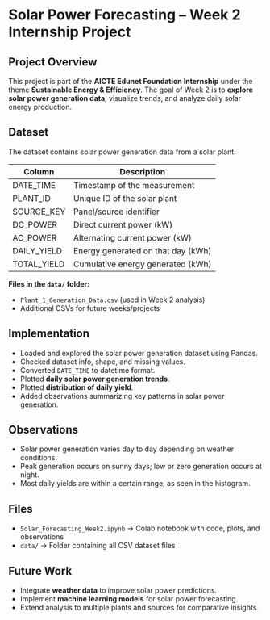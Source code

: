 # Solar Power Forecasting – Week 2 Internship Project

## Project Overview
This project is part of the **AICTE Edunet Foundation Internship** under the theme **Sustainable Energy & Efficiency**. 
The goal of Week 2 is to **explore solar power generation data**, visualize trends, and analyze daily solar energy production.


## Dataset
The dataset contains solar power generation data from a solar plant:

| Column        | Description                                     |
|---------------|-------------------------------------------------|
| DATE_TIME     | Timestamp of the measurement                    |
| PLANT_ID      | Unique ID of the solar plant                    |
| SOURCE_KEY    | Panel/source identifier                         |
| DC_POWER      | Direct current power (kW)                       |
| AC_POWER      | Alternating current power (kW)                  |
| DAILY_YIELD   | Energy generated on that day (kWh)              |
| TOTAL_YIELD   | Cumulative energy generated (kWh)               |

**Files in the `data/` folder:**  
- `Plant_1_Generation_Data.csv` (used in Week 2 analysis)  
- Additional CSVs for future weeks/projects  


## Implementation
- Loaded and explored the solar power generation dataset using Pandas.  
- Checked dataset info, shape, and missing values.  
- Converted `DATE_TIME` to datetime format.  
- Plotted **daily solar power generation trends**.  
- Plotted **distribution of daily yield**.  
- Added observations summarizing key patterns in solar power generation.


## Observations
- Solar power generation varies day to day depending on weather conditions.  
- Peak generation occurs on sunny days; low or zero generation occurs at night.  
- Most daily yields are within a certain range, as seen in the histogram.


## Files
- `Solar_Forecasting_Week2.ipynb` → Colab notebook with code, plots, and observations  
- `data/` → Folder containing all CSV dataset files  


## Future Work
- Integrate **weather data** to improve solar power predictions.  
- Implement **machine learning models** for solar power forecasting.  
- Extend analysis to multiple plants and sources for comparative insights.  
